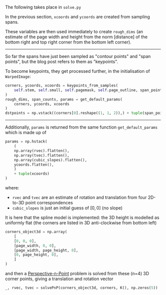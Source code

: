 The following takes place in `solve.py`

In the previous section, `xcoords` and `ycoords` are created from sampling spans.

These variables are then used immediately to create
`rough_dims` (an estimate of the page width and height from the norm
[distance] of the bottom right and top right corner from the bottom left corner).

---

So far the spans have just been sampled as "contour points" and "span points",
but the blog post refers to them as "keypoints".

To become keypoints, they get processed further, in the initialisation of `WarpedImage`:

```py
corners, ycoords, xcoords = keypoints_from_samples(
    self.stem, self.small, self.pagemask, self.page_outline, span_points
)
rough_dims, span_counts, params = get_default_params(
    corners, ycoords, xcoords
)
dstpoints = np.vstack((corners[0].reshape((1, 1, 2)),) + tuple(span_points))
```

---

Additionally, `params` is returned from the same function `get_default_params`
which is made up of

```py
params = np.hstack(
    (
	np.array(rvec).flatten(),
	np.array(tvec).flatten(),
	np.array(cubic_slopes).flatten(),
	ycoords.flatten(),
    )
    + tuple(xcoords)
)
```

where:

- `rvec` and `tvec` are an estimate of rotation and translation from four 2D-to-3D point
  correspondences
- `cubic_slopes` is just an initial guess of $[0, 0]$ (no slope)

It is here that the spline model is implemented: the 3D height is modelled as uniformly flat
(the corners are listed in 3D anti-clockwise from bottom left)

```py
corners_object3d = np.array(
    [
	[0, 0, 0],
	[page_width, 0, 0],
	[page_width, page_height, 0],
	[0, page_height, 0],
    ]
)
```

and then a [Perspective-n-Point](https://en.wikipedia.org/wiki/Perspective-n-Point)
problem is solved from these (n=4) 3D corner points, giving a translation and rotation vector

```py
_, rvec, tvec = solvePnP(corners_object3d, corners, K(), np.zeros(5))
```
